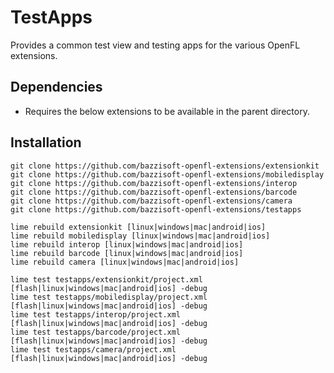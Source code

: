 TestApps
========

Provides a common test view and testing apps for the various OpenFL extensions.


Dependencies
------------

- Requires the below extensions to be available in the parent directory.


Installation
------------

    git clone https://github.com/bazzisoft-openfl-extensions/extensionkit
    git clone https://github.com/bazzisoft-openfl-extensions/mobiledisplay
    git clone https://github.com/bazzisoft-openfl-extensions/interop
    git clone https://github.com/bazzisoft-openfl-extensions/barcode
    git clone https://github.com/bazzisoft-openfl-extensions/camera
    git clone https://github.com/bazzisoft-openfl-extensions/testapps

    lime rebuild extensionkit [linux|windows|mac|android|ios]
    lime rebuild mobiledisplay [linux|windows|mac|android|ios]
    lime rebuild interop [linux|windows|mac|android|ios]
    lime rebuild barcode [linux|windows|mac|android|ios]
    lime rebuild camera [linux|windows|mac|android|ios]
    
    lime test testapps/extensionkit/project.xml [flash|linux|windows|mac|android|ios] -debug
    lime test testapps/mobiledisplay/project.xml [flash|linux|windows|mac|android|ios] -debug
    lime test testapps/interop/project.xml [flash|linux|windows|mac|android|ios] -debug
    lime test testapps/barcode/project.xml [flash|linux|windows|mac|android|ios] -debug
    lime test testapps/camera/project.xml [flash|linux|windows|mac|android|ios] -debug

